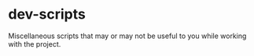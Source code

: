 # dev-scripts

Miscellaneous scripts that may or may not be useful to you while working with the project.
